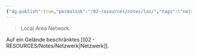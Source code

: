 ```yaml
---
{"dg-publish":true,"permalink":"/02-resources/notes/lan/","tags":["netzwerk"]}
---
```


> Local Area Network.

Auf ein Gelände beschränktes [[02 - RESOURCES/Notes/Netzwerk\|Netzwerk]].